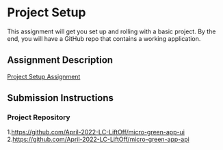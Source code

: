 # Project Setup
This assignment will get you set up and rolling with a basic project. By the end, you will have a GitHub repo that contains a working application.

## Assignment Description
[Project Setup Assignment](https://education.launchcode.org/liftoff/modules/assignments/project-setup)

## Submission Instructions

### Project Repository
1.https://github.com/April-2022-LC-LiftOff/micro-green-app-ui
2.https://github.com/April-2022-LC-LiftOff/micro-green-app-api